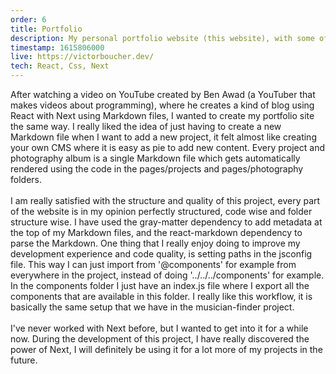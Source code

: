 ```yaml
---
order: 6
title: Portfolio
description: My personal portfolio website (this website), with some of my (school) projects on it. Everything is automatically rendered from Markdown files (each project and photo category has its own Markdown file with data in it that gets rendered).
timestamp: 1615806000
live: https://victorboucher.dev/
tech: React, Css, Next
---
```


After watching a video on YouTube created by Ben Awad (a YouTuber that makes videos about programming), where he creates a kind of blog using React with Next using Markdown files, I wanted to create my portfolio site the same way. I really liked the idea of just having to create a new Markdown file when I want to add a new project, it felt almost like creating your own CMS where it is easy as pie to add new content. Every project and photography album is a single Markdown file which gets automatically rendered using the code in the pages/projects and pages/photography folders.  
&nbsp;  
I am really satisfied with the structure and quality of this project, every part of the website is in my opinion perfectly structured, code wise and folder structure wise. I have used the gray-matter dependency to add metadata at the top of my Markdown files, and the react-markdown dependency to parse the Markdown. One thing that I really enjoy doing to improve my development experience and code quality, is setting paths in the jsconfig file. This way I can just import from '@components' for example from everywhere in the project, instead of doing '../../../components' for example. In the components folder I just have an index.js file where I export all the components that are available in this folder. I really like this workflow, it is basically the same setup that we have in the musician-finder project.  
&nbsp;  
I've never worked with Next before, but I wanted to get into it for a while now. During the development of this project, I have really discovered the power of Next, I will definitely be using it for a lot more of my projects in the future.
